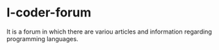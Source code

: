 # I-coder-forum
It is a forum in which there are variou articles and information regarding programming languages.
